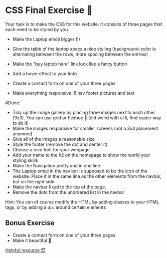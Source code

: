 # CSS Final Exercise 🚀

Your task is to make the CSS for this website. It consists of three pages that each need to be styled by you.

- Make the Laptop emoji bigger (!)

- Give the table of the laptop specs a nice styling (background-color is alternating between the rows, more spacing between the entries)
- Make the "buy laptop here" link look like a fancy button
- Add a hover effect to your links

- Create a contact form on one of your three pages

- Make everything responsive ‼! nav footer pictures and text

#Done:

- Tidy up the image gallery by placing three images next to each other (3x3). You can use grid or flexbox 💪 (did weird with ul li, find easier way to do it)
- Make the images responsive for smaller screens (not a 3x3 placement anymore)
- Give all of the images a reasonable size
- Style the footer (remove the dot and center it)
- Choose a nice font for your webpage
- Add your name to the h2 on the homepage to show the world your styling skills
- Make the Navigation pretty and in one line.
- The Laptop emoji in the nav bar is supposed to be the icon of the website.
  Place it in the same line as the other elements from the navbar, but on the right side.
- Make the navbar fixed to the top of the page.
- Remove the dots from the unordered list in the navbar

Hint: You can of course modify the HTML by adding classes to your HTML tags, or by adding a `div` around certain elements

## Bonus Exercise

- Create a contact form on one of your three pages
- Make it beautiful 🦄

[Helpful resource 😈](https://www.google.com/)
